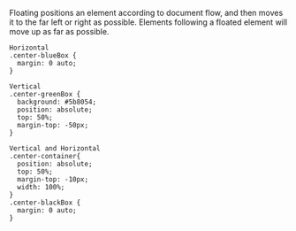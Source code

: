 Floating positions an element according to document flow, and then moves it to the far left or right as possible. Elements following a floated element will move up as far as possible.
```
Horizontal
.center-blueBox {
  margin: 0 auto;
}
```
```
Vertical
.center-greenBox {
  background: #5b8054;
  position: absolute;
  top: 50%;
  margin-top: -50px;
}
```
```
Vertical and Horizontal
.center-container{
  position: absolute;
  top: 50%;
  margin-top: -10px;
  width: 100%;
}
.center-blackBox {
  margin: 0 auto;
}
```
